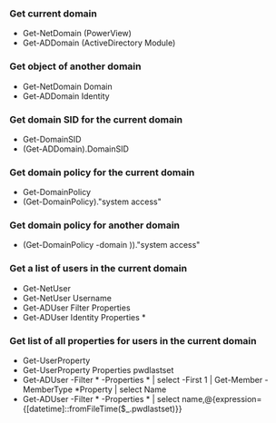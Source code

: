 ### Get current domain
- Get-NetDomain (PowerView)
- Get-ADDomain (ActiveDirectory Module)

### Get object of another domain
- Get-NetDomain Domain <domain>
- Get-ADDomain Identity <domain>

### Get domain SID for the current domain
- Get-DomainSID
- (Get-ADDomain).DomainSID

### Get domain policy for the current domain
- Get-DomainPolicy
- (Get-DomainPolicy)."system access"

### Get domain policy for another domain
- (Get-DomainPolicy -domain <domain>))."system access"
  
### Get a list of users in the current domain
- Get-NetUser
- Get-NetUser Username <username>
- Get-ADUser Filter Properties
- Get-ADUser Identity <username> Properties *

### Get list of all properties for users in the current domain
- Get-UserProperty
- Get-UserProperty Properties pwdlastset
- Get-ADUser -Filter * -Properties * | select -First 1 | Get-Member -MemberType *Property | select Name
- Get-ADUser -Filter * -Properties * | select name,@{expression={[datetime]::fromFileTime($_.pwdlastset)}}  
